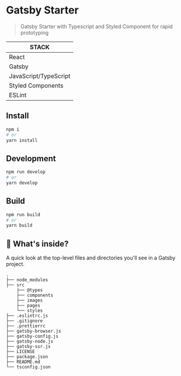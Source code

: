 # Gatsby Starter

> Gatsby Starter with Typescript and Styled Component for rapid prototyping

| STACK                 |
| --------------------- |
| React                 |
| Gatsby                |
| JavaScript/TypeScript |
| Styled Components     |
| ESLint                |

## Install

```bash
npm i
# or
yarn install
```

## Development

```bash
npm run develop
# or
yarn develop
```

## Build

```bash
npm run build
# or
yarn build
```

## 🧐 What's inside?

A quick look at the top-level files and directories you'll see in a Gatsby project.

    .
    ├── node_modules
    ├── src
        ├── @types
        ├── components
        ├── images
        ├── pages
        └── styles
    ├── .eslintrc.js
    ├── .gitignore
    ├── .prettierrc
    ├── gatsby-browser.js
    ├── gatsby-config.js
    ├── gatsby-node.js
    ├── gatsby-ssr.js
    ├── LICENSE
    ├── package.json
    ├── README.md
    └── tsconfig.json






